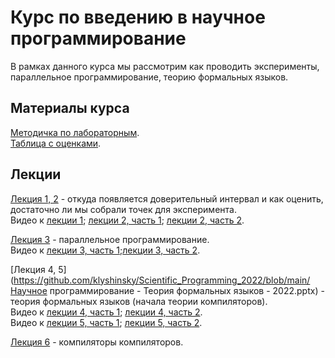 # Курс по введению в научное программирование

В рамках данного курса мы рассмотрим как проводить эксперименты, параллельное программирование, теорию формальных языков.

## Материалы курса

[Методичка по лабораторным](https://docs.google.com/document/d/1WSTuQDcsqmUheSK-LCpcgMSD27hehQMVaTsUkLJtyBk/edit?usp=sharing).  
[Таблица с оценками](https://docs.google.com/spreadsheets/d/1P3K3CdeZF4WDbVDjtePg3OlraoZEK_bqBl8khOCCWUw/edit?usp=sharing).

## Лекции

[Лекция 1, 2](https://github.com/klyshinsky/Scientific_Programming_2022/blob/main/lecture_20220122_Statistics.ipynb) - откуда появляется доверительный интервал и как оценить, достаточно ли мы собрали точек для эксперимента.  
Видео к [лекции 1](https://youtu.be/umMsCflxi5E); [лекции 2, часть 1](https://youtu.be/Z49j_SBUOAo);
[лекции 2, часть 2](https://youtu.be/1DLTX9VacCM).

[Лекция 3](https://github.com/klyshinsky/Scientific_Programming_2022/blob/main/lecture_20220219_multiprocessing.ipynb) - параллельное программирование.  
Видео к [лекции 3, часть 1](https://youtu.be/hTE44smI0PI);[лекции 3, часть 2](https://youtu.be/CDTL_13FxTc).

[Лекция 4, 5](https://github.com/klyshinsky/Scientific_Programming_2022/blob/main/Научное программирование - Теория формальных языков - 2022.pptx) - теория формальных языков (начала теории компиляторов).  
Видео к [лекции 4, часть 1](https://youtu.be/iJL7iT2Hgro); [лекции 4, часть 2](https://youtu.be/m5qWEE3Y7FQ).  
Видео к [лекции 5, часть 1](https://youtu.be/9AVUYcEVD5g); [лекции 5, часть 2](https://youtu.be/8gw8u7_GtHw).

[Лекция 6](https://github.com/klyshinsky/Scientific_Programming_2022/blob/main/compilers-compilers.ipynb) - компиляторы компиляторов.

